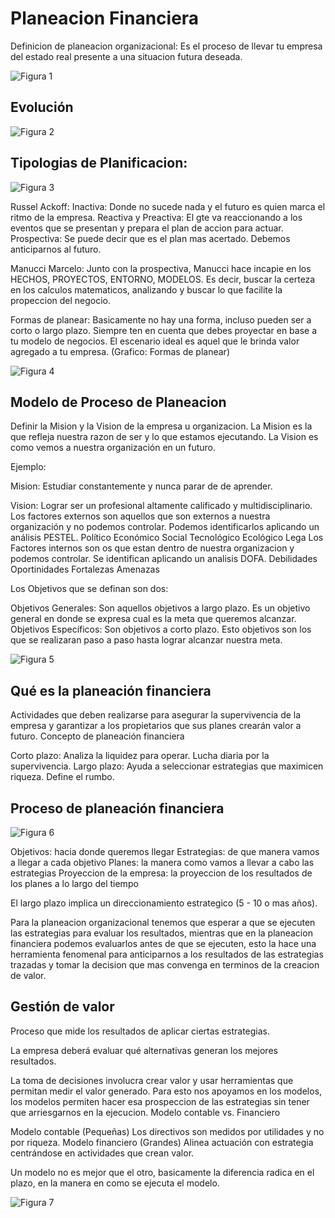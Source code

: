 

# Planeacion Financiera

Definicion de planeacion organizacional: Es el proceso de llevar tu empresa del estado real presente a una situacion futura deseada.

![Figura 1](./resources/Captura%20desde%202024-12-27%2021-31-54.png)

## Evolución

![Figura 2](./resources/Captura%20desde%202024-12-27%2021-33-07.png)

## Tipologias de Planificacion:

![Figura 3](./resources/Captura%20desde%202024-12-27%2021-33-38.png)

Russel Ackoff: Inactiva: Donde no sucede nada y el futuro es quien marca el ritmo de la empresa. Reactiva y Preactiva: El gte va reaccionando a los eventos que se presentan y prepara el plan de accion para actuar. Prospectiva: Se puede decir que es el plan mas acertado. Debemos anticiparnos al futuro.

Manucci Marcelo: Junto con la prospectiva, Manucci hace incapie en los HECHOS, PROYECTOS, ENTORNO, MODELOS. Es decir, buscar la certeza en los calculos matematicos, analizando y buscar lo que facilite la propeccion del negocio.

Formas de planear: Basicamente no hay una forma, incluso pueden ser a corto o largo plazo. Siempre ten en cuenta que debes proyectar en base a tu modelo de negocios. El escenario ideal es aquel que le brinda valor agregado a tu empresa. (Grafico: Formas de planear)

![Figura 4](./resources/Captura%20desde%202024-12-27%2021-36-49.png)

## Modelo de Proceso de Planeacion


Definir la Mision y la Vision de la empresa u organizacion. La Mision es la que refleja nuestra razon de ser y lo que estamos ejecutando. La Vision es como vemos a nuestra organización en un futuro. 

Ejemplo:

Mision: 
Estudiar constantemente y nunca parar de de aprender.

Vision: Lograr ser un profesional altamente calificado y multidisciplinario.
Los factores externos son aquellos que son externos a nuestra organización y no podemos controlar. Podemos identificarlos aplicando un análisis PESTEL. Político Económico Social Tecnológico Ecológico Lega
Los Factores internos son os que estan dentro de nuestra organizacion y podemos controlar. Se identifican aplicando un analisis DOFA. Debilidades Oportinidades Fortalezas Amenazas

Los Objetivos que se definan son dos:

Objetivos Generales: Son aquellos objetivos a largo plazo. Es un objetivo general en donde se expresa cual es la meta que queremos alcanzar.
Objetivos Específicos: Son objetivos a corto plazo. Esto objetivos son los que se realizaran paso a paso hasta lograr alcanzar nuestra meta.

![Figura 5](./resources/Captura%20desde%202024-12-27%2022-26-23.png)

## Qué es la planeación financiera


Actividades que deben realizarse para asegurar la supervivencia de la empresa y garantizar a los propietarios que sus planes crearán valor a futuro.
Concepto de planeación financiera

Corto plazo: Analiza la liquidez para operar. Lucha diaria por la supervivencia.
Largo plazo: Ayuda a seleccionar estrategias que maximicen riqueza. Define el rumbo.

## Proceso de planeación financiera

![Figura 6](./resources/Captura%20desde%202024-12-27%2022-33-04.png)

Objetivos: hacia donde queremos llegar 
Estrategias: de que manera vamos a llegar a cada objetivo 
Planes: la manera como vamos a llevar a cabo las estrategias Proyeccion de la empresa: la proyeccion de los resultados de los planes a lo largo del tiempo

El largo plazo implica un direccionamiento estrategico (5 - 10 o mas años).

Para la planeacion organizacional tenemos que esperar a que se ejecuten las estrategias para evaluar los resultados, mientras que en la planeacion financiera podemos evaluarlos antes de que se ejecuten, esto la hace una herramienta fenomenal para anticiparnos a los resultados de las estrategias trazadas y tomar la decision que mas convenga en terminos de la creacion de valor.

## Gestión de valor

Proceso que mide los resultados de aplicar ciertas estrategias.

La empresa deberá evaluar qué alternativas generan los mejores resultados.

La toma de decisiones involucra crear valor y usar herramientas que permitan medir el valor generado. Para esto nos apoyamos en los modelos, los modelos permiten hacer esa prospeccion de las estrategias sin tener que arriesgarnos en la ejecucion.
Modelo contable vs. Financiero

Modelo contable (Pequeñas) Los directivos son medidos por utilidades y no por riqueza.
Modelo financiero (Grandes) Alinea actuación con estrategia centrándose en actividades que crean valor.

Un modelo no es mejor que el otro, basicamente la diferencia radica en el plazo, en la manera en como se ejecuta el modelo.

![Figura 7](./resources/Captura%20desde%202024-12-28%2001-48-09.png)

